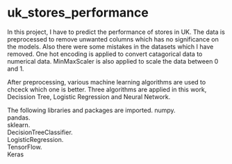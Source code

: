 # uk_stores_performance
In this project, I have to predict the performance of stores in UK. The data is preprocessed to remove unwanted columns which has no significance on the models.
Also there were some mistakes in the datasets which I have removed. One hot encoding is applied to convert catagorical data to numerical data. MinMaxScaler is also
applied to scale the data between 0 and 1.

After preprocessing, various machine learning algorithms are used to chceck which one is better. Three algorithms are applied in this work, Decission Tree,
Logistic Regression and Neural Network.

The following libraries and packages are imported. 
numpy.  
pandas.  
sklearn.  
DecisionTreeClassifier.  
LogisticRegression.  
TensorFlow.  
Keras
